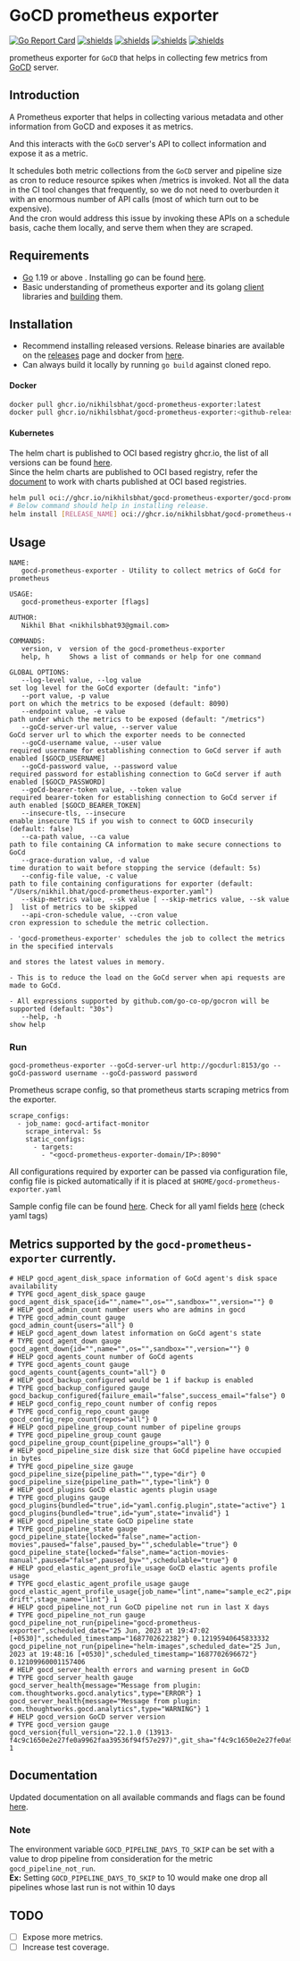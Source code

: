 # GoCD prometheus exporter


[![Go Report Card](https://goreportcard.com/badge/github.com/nikhilsbhat/gocd-prometheus-exporter)](https://goreportcard.com/report/github.com/nikhilsbhat/gocd-prometheus-exporter)
[![shields](https://img.shields.io/badge/license-MIT-blue)](https://github.com/nikhilsbhat/gocd-prometheus-exporter/blob/master/LICENSE)
[![shields](https://godoc.org/github.com/nikhilsbhat/gocd-prometheus-exporter?status.svg)](https://godoc.org/github.com/nikhilsbhat/gocd-prometheus-exporter)
[![shields](https://img.shields.io/github/v/tag/nikhilsbhat/gocd-prometheus-exporter.svg)](https://github.com/nikhilsbhat/gocd-prometheus-exporter/tags)
[![shields](https://img.shields.io/github/downloads/nikhilsbhat/gocd-prometheus-exporter/total.svg)](https://github.com/nikhilsbhat/gocd-prometheus-exporter/releases)


prometheus exporter for `GoCD` that helps in collecting few metrics from [GoCD](https://www.gocd.org/) server.

## Introduction

A Prometheus exporter that helps in collecting various metadata and other information from GoCD and exposes it as metrics.

And this interacts with the `GoCD` server's API to collect information and expose it as a metric.

It schedules both metric collections from the `GoCD` server and pipeline size as cron to reduce resource spikes when /metrics is invoked.
Not all the data in the CI tool changes that frequently, so we do not need to overburden it with an enormous number of API calls (most of which turn out to be expensive).</br>
And the cron would address this issue by invoking these APIs on a schedule basis, cache them locally, and serve them when they are scraped.

## Requirements

* [Go](https://golang.org/dl/) 1.19 or above . Installing go can be found [here](https://golang.org/doc/install).
* Basic understanding of prometheus exporter and its golang [client](https://github.com/prometheus/client_golang.git) libraries and [building](https://prometheus.io/docs/guides/go-application/) them.


## Installation

* Recommend installing released versions. Release binaries are available on the [releases](https://github.com/nikhilsbhat/gocd-prometheus-exporter/releases) page and docker from [here](https://github.com/nikhilsbhat/gocd-prometheus-exporter/pkgs/container/gocd-prometheus-exporter).
* Can always build it locally by running `go build` against cloned repo.

#### Docker

```bash
docker pull ghcr.io/nikhilsbhat/gocd-prometheus-exporter:latest
docker pull ghcr.io/nikhilsbhat/gocd-prometheus-exporter:<github-release-tag>
```
#### Kubernetes

The helm chart is published to OCI based registry ghcr.io, the list of all versions can be found [here](https://github.com/nikhilsbhat/gocd-prometheus-exporter/pkgs/container/charts%2Fgocd-prometheus-exporter). </br>
Since the helm charts are published to OCI based registry, refer the [document](https://helm.sh/docs/topics/registries/) to work with charts published at OCI based registries.

```bash
helm pull oci://ghcr.io/nikhilsbhat/gocd-prometheus-exporter/gocd-prometheus-exporter --version 0.1.2
# Below command should help in installing release.
helm install [RELEASE_NAME] oci://ghcr.io/nikhilsbhat/gocd-prometheus-exporter/gocd-prometheus-exporter --version 0.1.2
```

## Usage
```shell
NAME:
   gocd-prometheus-exporter - Utility to collect metrics of GoCd for prometheus

USAGE:
   gocd-prometheus-exporter [flags]

AUTHOR:
   Nikhil Bhat <nikhilsbhat93@gmail.com>

COMMANDS:
   version, v  version of the gocd-prometheus-exporter
   help, h     Shows a list of commands or help for one command

GLOBAL OPTIONS:
   --log-level value, --log value                                         set log level for the GoCd exporter (default: "info")
   --port value, -p value                                                 port on which the metrics to be exposed (default: 8090)
   --endpoint value, -e value                                             path under which the metrics to be exposed (default: "/metrics")
   --goCd-server-url value, --server value                                GoCd server url to which the exporter needs to be connected
   --goCd-username value, --user value                                    required username for establishing connection to GoCd server if auth enabled [$GOCD_USERNAME]
   --goCd-password value, --password value                                required password for establishing connection to GoCd server if auth enabled [$GOCD_PASSWORD]
   --goCd-bearer-token value, --token value                               required bearer-token for establishing connection to GoCd server if auth enabled [$GOCD_BEARER_TOKEN]
   --insecure-tls, --insecure                                             enable insecure TLS if you wish to connect to GOCD insecurily (default: false)
   --ca-path value, --ca value                                            path to file containing CA information to make secure connections to GoCd
   --grace-duration value, -d value                                       time duration to wait before stopping the service (default: 5s)
   --config-file value, -c value                                          path to file containing configurations for exporter (default: "/Users/nikhil.bhat/gocd-prometheus-exporter.yaml")
   --skip-metrics value, --sk value [ --skip-metrics value, --sk value ]  list of metrics to be skipped
   --api-cron-schedule value, --cron value                                cron expression to schedule the metric collection.
                                                                            - 'gocd-prometheus-exporter' schedules the job to collect the metrics in the specified intervals
                                                                              and stores the latest values in memory.
                                                                            - This is to reduce the load on the GoCd server when api requests are made to GoCd.
                                                                            - All expressions supported by github.com/go-co-op/gocron will be supported (default: "30s")
   --help, -h                                                             show help
```

### Run

```shell
gocd-prometheus-exporter --goCd-server-url http://gocdurl:8153/go --goCd-password username --goCd-password password
```

Prometheus scrape config, so that prometheus starts scraping metrics from the exporter.
```
scrape_configs:
  - job_name: gocd-artifact-monitor
    scrape_interval: 5s
    static_configs:
      - targets:
        - "<gocd-prometheus-exporter-domain/IP>:8090"
```
All configurations required by exporter can be passed via configuration file, config file is picked automatically if it is placed at `$HOME/gocd-prometheus-exporter.yaml`

Sample config file can be found [here](https://github.com/nikhilsbhat/gocd-prometheus-exporter/blob/master/gocd-prometheus-exporter.sample.yaml). Check for all yaml fields [here](https://github.com/nikhilsbhat/gocd-prometheus-exporter/blob/master/pkg/app/config.go#L15) (check yaml tags)

## Metrics supported by the `gocd-prometheus-exporter` currently.

```
# HELP gocd_agent_disk_space information of GoCd agent's disk space availability
# TYPE gocd_agent_disk_space gauge
gocd_agent_disk_space{id="",name="",os="",sandbox="",version=""} 0
# HELP gocd_admin_count number users who are admins in gocd
# TYPE gocd_admin_count gauge
gocd_admin_count{users="all"} 0
# HELP gocd_agent_down latest information on GoCd agent's state
# TYPE gocd_agent_down gauge
gocd_agent_down{id="",name="",os="",sandbox="",version=""} 0
# HELP gocd_agents_count number of GoCd agents
# TYPE gocd_agents_count gauge
gocd_agents_count{agents_count="all"} 0
# HELP gocd_backup_configured would be 1 if backup is enabled
# TYPE gocd_backup_configured gauge
gocd_backup_configured{failure_email="false",success_email="false"} 0
# HELP gocd_config_repo_count number of config repos
# TYPE gocd_config_repo_count gauge
gocd_config_repo_count{repos="all"} 0
# HELP gocd_pipeline_group_count number of pipeline groups
# TYPE gocd_pipeline_group_count gauge
gocd_pipeline_group_count{pipeline_groups="all"} 0
# HELP gocd_pipeline_size disk size that GoCd pipeline have occupied in bytes
# TYPE gocd_pipeline_size gauge
gocd_pipeline_size{pipeline_path="",type="dir"} 0
gocd_pipeline_size{pipeline_path="",type="link"} 0
# HELP gocd_plugins GoCD elastic agents plugin usage
# TYPE gocd_plugins gauge
gocd_plugins{bundled="true",id="yaml.config.plugin",state="active"} 1
gocd_plugins{bundled="true",id="yum",state="invalid"} 1
# HELP gocd_pipeline_state GoCD pipeline state
# TYPE gocd_pipeline_state gauge
gocd_pipeline_state{locked="false",name="action-movies",paused="false",paused_by="",schedulable="true"} 0
gocd_pipeline_state{locked="false",name="action-movies-manual",paused="false",paused_by="",schedulable="true"} 0
# HELP gocd_elastic_agent_profile_usage GoCD elastic agents profile usage
# TYPE gocd_elastic_agent_profile_usage gauge
gocd_elastic_agent_profile_usage{job_name="lint",name="sample_ec2",pipeline_config_origin="gocd",pipeline_name="helm-drift",stage_name="lint"} 1
# HELP gocd_pipeline_not_run GoCD pipeline not run in last X days
# TYPE gocd_pipeline_not_run gauge
gocd_pipeline_not_run{pipeline="gocd-prometheus-exporter",scheduled_date="25 Jun, 2023 at 19:47:02 [+0530]",scheduled_timestamp="1687702622382"} 0.12195940645833332
gocd_pipeline_not_run{pipeline="helm-images",scheduled_date="25 Jun, 2023 at 19:48:16 [+0530]",scheduled_timestamp="1687702696672"} 0.12109960001157406
# HELP gocd_server_health errors and warning present in GoCD
# TYPE gocd_server_health gauge
gocd_server_health{message="Message from plugin: com.thoughtworks.gocd.analytics",type="ERROR"} 1
gocd_server_health{message="Message from plugin: com.thoughtworks.gocd.analytics",type="WARNING"} 1
# HELP gocd_version GoCD server version
# TYPE gocd_version gauge
gocd_version{full_version="22.1.0 (13913-f4c9c1650e2e27fe0a9962faa39536f94f57e297)",git_sha="f4c9c1650e2e27fe0a9962faa39536f94f57e297",version="22.1.0"} 1
```

## Documentation

Updated documentation on all available commands and flags can be found [here](https://github.com/nikhilsbhat/gocd-prometheus-exporter/blob/master/docs/doc/gocd_prometheus_exporter.md).

### Note
The environment variable `GOCD_PIPELINE_DAYS_TO_SKIP` can be set with a value to drop pipeline from consideration for the metric `gocd_pipeline_not_run`.</br>
**Ex:** Setting `GOCD_PIPELINE_DAYS_TO_SKIP` to 10 would make one drop all pipelines whose last run is not within 10 days

## TODO
* [ ] Expose more metrics.
* [ ] Increase test coverage.